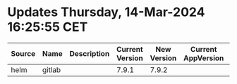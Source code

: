 # Updates Thursday, 14-Mar-2024 16:25:55 CET
| Source | Name   | Description | Current Version | New Version | Current AppVersion | New AppVersion | Reference                 |
| ------ | ------ | ----------- | --------------- | ----------- | ------------------ | -------------- | ------------------------- |
| helm   | gitlab |             | 7.9.1           | 7.9.2       |                    | v16.9.2        | https://charts.gitlab.io/ |

